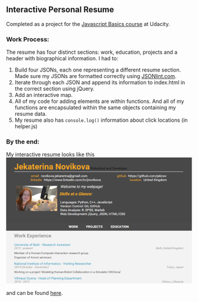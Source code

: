 ## Interactive Personal Resume

Completed as a project for the [Javascript Basics course](https://www.udacity.com/course/ud804) at Udacity.

### Work Process:
The resume has four distinct sections: work, education, projects and a header with biographical information. I had to:

1. Build four JSONs, each one representing a different resume section. Made sure my JSONs are formatted correctly using <a href="http://jsonlint.com/" target="_blank">JSONlint.com</a>.
2. Iterate through each JSON and append its information to index.html in the correct section using jQuery.
3. Add an interactive map. 
4. All of my code for adding elements are within functions. And all of my functions are encapsulated within the same objects containing my resume data. 
5. My resume also has `console.log()` information about click locations (in helper.js)

### By the end:
My interactive resume looks like this
![](https://github.com/jeknov/frontend-nanodegree-resume/blob/master/images/resume.png)

and can be found [here](http://jeknov.github.io/).
